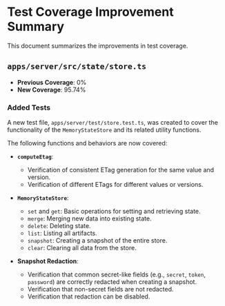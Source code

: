 # Test Coverage Improvement Summary

This document summarizes the improvements in test coverage.

## `apps/server/src/state/store.ts`

- **Previous Coverage**: 0%
- **New Coverage**: 95.74%

### Added Tests

A new test file, `apps/server/test/store.test.ts`, was created to cover the functionality of the `MemoryStateStore` and its related utility functions.

The following functions and behaviors are now covered:

- **`computeEtag`**:
  - Verification of consistent ETag generation for the same value and version.
  - Verification of different ETags for different values or versions.

- **`MemoryStateStore`**:
  - `set` and `get`: Basic operations for setting and retrieving state.
  - `merge`: Merging new data into existing state.
  - `delete`: Deleting state.
  - `list`: Listing all artifacts.
  - `snapshot`: Creating a snapshot of the entire store.
  - `clear`: Clearing all data from the store.

- **Snapshot Redaction**:
  - Verification that common secret-like fields (e.g., `secret`, `token`, `password`) are correctly redacted when creating a snapshot.
  - Verification that non-secret fields are not redacted.
  - Verification that redaction can be disabled.
